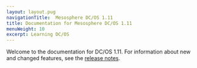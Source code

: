 ```yaml
---
layout: layout.pug
navigationTitle:  Mesosphere DC/OS 1.11
title: Documentation for Mesosphere DC/OS 1.11
menuWeight: 10
excerpt: Learning DC/OS
---
```


Welcome to the documentation for DC/OS 1.11. For information about new and changed features, see the [release notes](/dcos/1.11/release-notes/).
